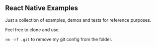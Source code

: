 ## React Native Examples

Just a collection of examples, demos and tests for reference purposes.

Feel free to clone and use.

```rm -rf .git``` to remove my git config from the folder.
